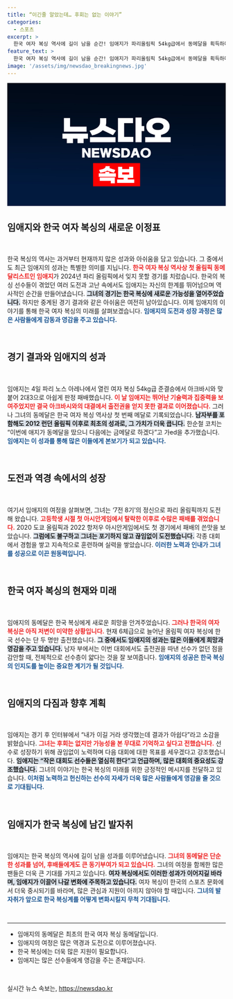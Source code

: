 ```yaml
---
title: “이긴줄 알았는데… 후회는 없는 이야기”
categories:
  - 스포츠
excerpt: >
  한국 여자 복싱 역사에 길이 남을 순간! 임애지가 파리올림픽 54kg급에서 동메달을 획득하며 역대 첫 메달리스트로 등극했다. 아쉽게 준결승에서 패했지만, 어려움을 극복한 그녀의 여정이 빛을 발했다.
feature_text: >
  한국 여자 복싱 역사에 길이 남을 순간! 임애지가 파리올림픽 54kg급에서 동메달을 획득하며 역대 첫 메달리스트로 등극했다. 아쉽게 준결승에서 패했지만, 어려움을 극복한 그녀의 여정이 빛을 발했다.
image: '/assets/img/newsdao_breakingnews.jpg'
---
```


<p><img src="/assets/img/newsdao_breakingnews.jpg" alt="firstkoreanews 속보" /></p>

<h2 data-ke-size="size26">임애지와 한국 여자 복싱의 새로운 이정표</h2>

<p data-ke-size="size16">&nbsp;</p>

<p>한국 복싱의 역사는 과거부터 현재까지 많은 성과와 아쉬움을 담고 있습니다. 그 중에서도 최근 임애지의 성과는 특별한 의미를 지닙니다. <b><span style="color: #ee2323;">한국 여자 복싱 역사상 첫 올림픽 동메달리스트인 임애지</span></b>가 2024년 파리 올림픽에서 잊지 못할 경기를 치렀습니다. 한국의 복싱 선수들이 겪었던 여러 도전과 고난 속에서도 임애지는 자신의 한계를 뛰어넘으며 역사적인 순간을 만들어냈습니다. <b><span style="background-color: #21538527;">그녀의 경기는 한국 복싱에 새로운 가능성을 열어주었습니다.</span></b> 하지만 중계된 경기 결과와 같은 아쉬움은 여전히 남아있습니다. 이제 임애지의 이야기를 통해 한국 여자 복싱의 미래를 살펴보겠습니다. <b><span style="color: #1a5490;">임애지의 도전과 성장 과정은 많은 사람들에게 감동과 영감을 주고 있습니다.</span></b></p>

<p data-ke-size="size16">&nbsp;</p>

<h2 data-ke-size="size26">경기 결과와 임애지의 성과</h2>

<p data-ke-size="size16">&nbsp;</p>

<p>임애지는 4일 파리 노스 아레나에서 열린 여자 복싱 54kg급 준결승에서 아크바시와 맞붙어 2대3으로 아쉽게 판정 패배했습니다. <b><span style="color: #ee2323;">이 날 임애지는 뛰어난 기술력과 집중력을 보여주었지만 결국 아크바시와의 대결에서 출전권을 얻지 못한 결과로 이어졌습니다.</span></b> 그러나 그녀의 동메달은 한국 여자 복싱 역사상 첫 번째 메달로 기록되었습니다. <b><span style="background-color: #21538527;">남자부를 포함해도 2012 런던 올림픽 이후로 최초의 성과로, 그 가치가 더욱 큽니다.</span></b> 한순철 코치는 “이번에 애지가 동메달을 땄으니 다음에는 금메달로 하겠다”고 가ed을 추가했습니다. <b><span style="color: #1a5490;">임애지는 이 성과를 통해 많은 이들에게 본보기가 되고 있습니다.</span></b></p>

<p data-ke-size="size16">&nbsp;</p>

<h2 data-ke-size="size26">도전과 역경 속에서의 성장</h2>

<p data-ke-size="size16">&nbsp;</p>

<p>여기서 임애지의 여정을 살펴보면, 그녀는 ‘7전 8기’의 정신으로 파리 올림픽까지 도전해 왔습니다. <b><span style="color: #ee2323;">고등학생 시절 첫 아시안게임에서 탈락한 이후로 수많은 패배를 겪었습니다.</span></b> 2020 도쿄 올림픽과 2022 항저우 아시안게임에서도 첫 경기에서 패배의 쓴맛을 보았습니다. <b><span style="background-color: #21538527;">그럼에도 불구하고 그녀는 포기하지 않고 끊임없이 도전했습니다.</span></b> 각종 대회에서 경험을 쌓고 지속적으로 훈련하며 실력을 쌓았습니다. <b><span style="color: #1a5490;">이러한 노력과 인내가 그녀를 성공으로 이끈 원동력입니다.</span></b></p>

<p data-ke-size="size16">&nbsp;</p>

<h2 data-ke-size="size26">한국 여자 복싱의 현재와 미래</h2>

<p data-ke-size="size16">&nbsp;</p>

<p>임애지의 동메달은 한국 복싱에게 새로운 희망을 안겨주었습니다. <b><span style="color: #ee2323;">그러나 한국의 여자 복싱은 아직 저변이 미약한 상황입니다.</span></b> 현재 6체급으로 늘어난 올림픽 여자 복싱에 한국 선수는 단 두 명만 출전했습니다. <b><span style="background-color: #21538527;">그 중에서도 임애지의 성과는 많은 이들에게 희망과 영감을 주고 있습니다.</span></b> 남자 부에서는 이번 대회에서도 출전권을 따낸 선수가 없던 점을 감안할 때, 전체적으로 선수층이 얇다는 것을 잘 보여줍니다. <b><span style="color: #1a5490;">임애지의 성공은 한국 복싱의 인지도를 높이는 중요한 계기가 될 것입니다.</span></b></p>

<p data-ke-size="size16">&nbsp;</p>

<h2 data-ke-size="size26">임애지의 다짐과 향후 계획</h2>

<p data-ke-size="size16">&nbsp;</p>

<p>임애지는 경기 후 인터뷰에서 “내가 이길 거라 생각했는데 결과가 아쉽다”라고 소감을 밝혔습니다. <b><span style="color: #ee2323;">그녀는 후회는 없지만 가능성을 본 무대로 기억하고 싶다고 전했습니다.</span></b> 선수로 성장하기 위해 끊임없이 노력하며 다음 대회에 대한 목표를 세우겠다고 강조했습니다. <b><span style="background-color: #21538527;">임애지는 “작은 대회도 선수들은 열심히 한다”고 언급하며, 많은 대회의 중요성도 강조했습니다.</span></b> 그녀의 이야기는 한국 복싱의 미래를 위한 긍정적인 메시지를 전달하고 있습니다. <b><span style="color: #1a5490;">이처럼 노력하고 헌신하는 선수의 자세가 더욱 많은 사람들에게 영감을 줄 것으로 기대됩니다.</span></b></p>

<p data-ke-size="size16">&nbsp;</p>

<h2 data-ke-size="size26">임애지가 한국 복싱에 남긴 발자취</h2>

<p data-ke-size="size16">&nbsp;</p>

<p>임애지는 한국 복싱의 역사에 길이 남을 성과를 이루어냈습니다. <b><span style="color: #ee2323;">그녀의 동메달은 단순한 성과를 넘어, 후배들에게도 큰 동기부여가 되고 있습니다.</span></b> 그녀의 여정을 함께한 많은 팬들은 더욱 큰 기대를 가지고 있습니다. <b><span style="background-color: #21538527;">여자 복싱에서도 이러한 성과가 이어지길 바라며, 임애지가 이끌어 나갈 변화에 주목하고 있습니다.</span></b> 여자 복싱이 한국의 스포츠 문화에서 더욱 중시되기를 바라며, 많은 관심과 지원이 아끼지 않아야 할 때입니다. <b><span style="color: #1a5490;">그녀의 발자취가 앞으로 한국 복싱계를 어떻게 변화시킬지 무척 기대됩니다.</span></b></p>

<p data-ke-size="size16">&nbsp;</p>

<hr>

<ul>
  <li>임애지의 동메달은 최초의 한국 여자 복싱 동메달입니다.</li>
  <li>임애지의 여정은 많은 역경과 도전으로 이루어졌습니다.</li>
  <li>한국 복싱에는 더욱 많은 지원이 필요합니다.</li>
  <li>임애지는 많은 선수들에게 영감을 주는 존재입니다.</li>
</ul>

<p data-ke-size="size16">&nbsp;</p>
실시간 뉴스 속보는, <a href="https://newsdao.kr" rel="dofollow">https://newsdao.kr</a>


